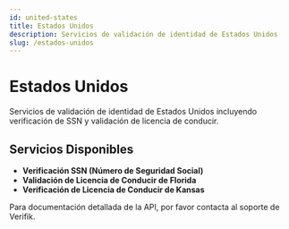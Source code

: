 ```yaml
---
id: united-states
title: Estados Unidos
description: Servicios de validación de identidad de Estados Unidos
slug: /estados-unidos
---
```


# Estados Unidos

Servicios de validación de identidad de Estados Unidos incluyendo verificación de SSN y validación de licencia de conducir.

## Servicios Disponibles

- **Verificación SSN (Número de Seguridad Social)**
- **Validación de Licencia de Conducir de Florida**
- **Verificación de Licencia de Conducir de Kansas**

Para documentación detallada de la API, por favor contacta al soporte de Verifik.
